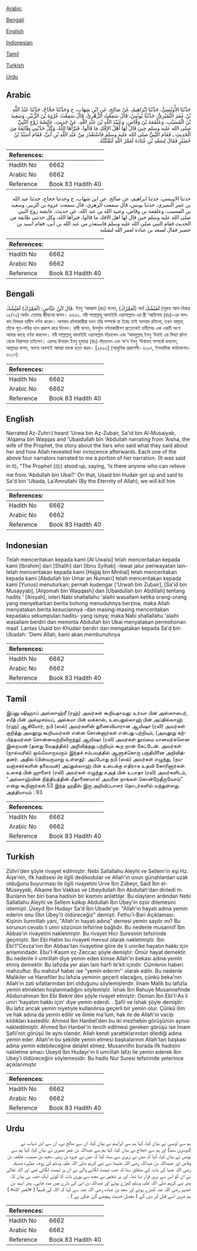 [Arabic](#arabic)

[Bengali](#bengali)

[English](#english)

[Indonesian](#indonesian)

[Tamil](#tamil)

[Turkish](#turkish)

[Urdu](#urdu)

## Arabic


<div dir="rtl" lang="ar" style={{fontSize:'larger',backgroundColor:'#f8f9fa',padding:20}}>
حَدَّثَنَا الأُوَيْسِيُّ، حَدَّثَنَا إِبْرَاهِيمُ، عَنْ صَالِحٍ، عَنِ ابْنِ شِهَابٍ، ح وَحَدَّثَنَا حَجَّاجٌ، حَدَّثَنَا عَبْدُ اللَّهِ بْنُ عُمَرَ النُّمَيْرِيُّ، حَدَّثَنَا يُونُسُ، قَالَ سَمِعْتُ الزُّهْرِيَّ، قَالَ سَمِعْتُ عُرْوَةَ بْنَ الزُّبَيْرِ، وَسَعِيدَ بْنَ الْمُسَيَّبِ، وَعَلْقَمَةَ بْنَ وَقَّاصٍ، وَعُبَيْدَ اللَّهِ بْنَ عَبْدِ اللَّهِ، عَنْ حَدِيثِ، عَائِشَةَ زَوْجِ النَّبِيِّ صلى الله عليه وسلم حِينَ قَالَ لَهَا أَهْلُ الإِفْكِ مَا قَالُوا، فَبَرَّأَهَا اللَّهُ، وَكُلٌّ حَدَّثَنِي طَائِفَةً مِنَ الْحَدِيثِ ـ فَقَامَ النَّبِيُّ صلى الله عليه وسلم فَاسْتَعْذَرَ مِنْ عَبْدِ اللَّهِ بْنِ أُبَىٍّ، فَقَامَ أُسَيْدُ بْنُ حُضَيْرٍ فَقَالَ لِسَعْدِ بْنِ عُبَادَةَ لَعَمْرُ اللَّهِ لَنَقْتُلَنَّهُ‏.‏
</div>
<div style={{backgroundColor:'#f8f9fa',padding:20, marginBottom: 10}}><table> <thead> <tr> <th>References:</th> <th></th> </tr> </thead> <tbody><tr><td>Hadith No</td><td>6662</td></tr><tr><td>Arabic No</td><td>6662</td></tr><tr><td>Reference</td><td>Book 83 Hadith 40</td></tr></tbody></table></div>


<div dir="rtl" lang="ar" style={{fontSize:'larger',backgroundColor:'#f8f9fa',padding:20}}>
حدثنا الاويسي، حدثنا ابراهيم، عن صالح، عن ابن شهاب، ح وحدثنا حجاج، حدثنا عبد الله بن عمر النميري، حدثنا يونس، قال سمعت الزهري، قال سمعت عروة بن الزبير، وسعيد بن المسيب، وعلقمة بن وقاص، وعبيد الله بن عبد الله، عن حديث، عايشة زوج النبي صلى الله عليه وسلم حين قال لها اهل الافك ما قالوا، فبراها الله، وكل حدثني طايفة من الحديث فقام النبي صلى الله عليه وسلم فاستعذر من عبد الله بن ابى، فقام اسيد بن حضير فقال لسعد بن عبادة لعمر الله لنقتلنه
</div>
<div style={{backgroundColor:'#f8f9fa',padding:20, marginBottom: 10}}><table> <thead> <tr> <th>References:</th> <th></th> </tr> </thead> <tbody><tr><td>Hadith No</td><td>6662</td></tr><tr><td>Arabic No</td><td>6662</td></tr><tr><td>Reference</td><td>Book 83 Hadith 40</td></tr></tbody></table></div>

## Bengali


<div dir="ltr" lang="bn" style={{fontSize:'larger',backgroundColor:'#f8f9fa',padding:20}}>
قَالَ ابْنُ عَبَّاسٍ: (لَعَمْرُكَ) لَعَيْشُكَ. ইবনু ‘আব্বাস (রাঃ) বলেন, (لَعَمْرُكَ) অর্থ لَعَيْشُكَ (সূরাহ আল-হিজর ১৫/৭২) অর্থাৎ তোমার জীবনের কসম। ৬৬৬২. নবী সাল্লাল্লাহু আলাইহি ওয়াসাল্লাম-এর স্ত্রী ‘আয়িশাহ (রাঃ)-এর অপবাদ বিষয়ক হাদীস বর্ণনা করেন। অপবাদ রটনাকারীরা যখন তাঁর সম্পর্কে যা ইচ্ছে তাই অপবাদ রটালো, তখন আল্লাহ্ তাঁকে পূত-পবিত্র বলে প্রকাশ করে দিলেন। রাবী বলেন, উপর্যুক্ত বর্ণনাকারীগণ প্রত্যেকেই হাদীসের এক একটি অংশ আমার কাছে বর্ণনা করলেন। নবী সাল্লাল্লাহু আলাইহি ওয়াসাল্লাম দাঁড়ালেন এবং ‘আবদুল্লাহ্ ইবনু ‘উবাই এর মিথ্যা রটনা থেকে নিরাপত্তা চাইলেন। এরপর উসায়দ ইবনু হুযায়র (রাঃ) দাঁড়ালেন এবং সা‘দ ইবনু ‘উবাদাহ সম্পর্কে বললেন, আল্লাহর কসম, অবশ্য অবশ্যই আমরা তাকে হত্যা করব। [২৫৯৩] (আধুনিক প্রকাশনী- ৬১৯৭, ইসলামিক ফাউন্ডেশন- ৬২০৭)
</div>
<div style={{backgroundColor:'#f8f9fa',padding:20, marginBottom: 10}}><table> <thead> <tr> <th>References:</th> <th></th> </tr> </thead> <tbody><tr><td>Hadith No</td><td>6662</td></tr><tr><td>Arabic No</td><td>6662</td></tr><tr><td>Reference</td><td>Book 83 Hadith 40</td></tr></tbody></table></div>

## English


<div dir="ltr" lang="en" style={{fontSize:'larger',backgroundColor:'#f8f9fa',padding:20}}>
Narrated Az-Zuhri:I heard 'Urwa bin Az-Zubair, Sa'id bin Al-Musaiyab, 'Alqama bin Waqqas and 'Ubaidullah bin 'Abdullah narrating from 'Aisha, the wife of the Prophet, the story about the liars who said what they said about her and how Allah revealed her innocence afterwards. Each one of the above four narrators narrated to me a portion of her narration. (It was said in it), "The Prophet (ﷺ) stood up, saying, 'Is there anyone who can relieve me from 'Abdullah bin Ubai?' On that, Usaid bin Hudair got up and said to Sa'd bin 'Ubada, La'Amrullahi (By the Eternity of Allah), we will kill him
</div>
<div style={{backgroundColor:'#f8f9fa',padding:20, marginBottom: 10}}><table> <thead> <tr> <th>References:</th> <th></th> </tr> </thead> <tbody><tr><td>Hadith No</td><td>6662</td></tr><tr><td>Arabic No</td><td>6662</td></tr><tr><td>Reference</td><td>Book 83 Hadith 40</td></tr></tbody></table></div>

## Indonesian


<div dir="ltr" lang="id" style={{fontSize:'larger',backgroundColor:'#f8f9fa',padding:20}}>
Telah menceritakan kepada kami [Al Uwaisi] telah menceritakan kepada kami [Ibrahim] dari [Shalih] dari [Ibnu Syihab] -lewat jalur periwayatan lain- telah menceritakan kepada kami [Hajjaj bin Minhal] telah menceritakan kepada kami [Abdullah bin Umar an Numairi] telah menceritakan kepada kami [Yunus] menuturkan; pernah kudengar ['Urwah bin Zubair], [Sa'id bin Musayyab], [Alqomah bin Waqqash] dan [Ubaidullah bin Abdillah] tentang hadits ' [Aisyah], isteri Nabi shallallahu 'alaihi wasallam ketika orang-orang yang menyebarkan berita bohong menuduhnya berzina, maka Allah menyatakan berita kesuciannya -dan masing-masing menceritakan kepadaku sekumpulan hadits- yang isinya; maka Nabi shallallahu 'alaihi wasallam berdiri dan meminta Abdullah bin Ubai menyatakan permohonan maaf. Lantas Usaid bin Khudair berdiri dan mengatakan kepada Sa'd bin Ubadah: 'Demi Allah, kami akan membunuhnya
</div>
<div style={{backgroundColor:'#f8f9fa',padding:20, marginBottom: 10}}><table> <thead> <tr> <th>References:</th> <th></th> </tr> </thead> <tbody><tr><td>Hadith No</td><td>6662</td></tr><tr><td>Arabic No</td><td>6662</td></tr><tr><td>Reference</td><td>Book 83 Hadith 40</td></tr></tbody></table></div>

## Tamil


<div dir="ltr" lang="ta" style={{fontSize:'larger',backgroundColor:'#f8f9fa',padding:20}}>
இப்னு ஷிஹாப் அஸ்ஸுஹ்ரீ (ரஹ்) அவர்கள் கூறியதாவது: உர்வா பின் அஸ்ஸுபைர், சயீத் பின் அல்முசய்யப், அல்கமா பின் வக்காஸ், உபைதுல்லாஹ் பின் அப்தில்லாஹ் (ரஹ்) ஆகியோர், நபி (ஸல்) அவர்களின் துணைவியாரான ஆயிஷா (ரலி) அவர்கள் குறித்து அவதூறு கூறியவர்கள் என்ன சொன்னார்கள் என்பது பற்றியும், (அவதூறு கற்பித்தவர்கள் சொன்னவற்றிலிருந்து) ஆயிஷா (ரலி) அவர்கள் தூய்மை யானவர்களென இறைவன் (தனது வேதத்தில்) அறிவித்தது பற்றியும் கூற நான் கேட்டேன். அவர்கள் (நால்வரில்) ஒவ்வொருவரும் இந்தச் சம்பவத்தில் ஆளுக்கொரு பகுதியினை அறிவித்தனர். அதில் (பின்வருமாறு உள்ளது): அப்போது நபி (ஸல்) அவர்கள் எழுந்து, (நயவஞ்சகர்களின் தலைவன்) அப்துல்லாஹ் பின் உபைக்கு எதிராக உதவி கோரினார்கள். உசைத் பின் ஹுளைர் (ரலி) அவர்கள் எழுந்து சஅத் பின் உபாதா (ரலி) அவர்களிடம், “அல்லாஹ்வின் நித்தியத்தின் மீதாணையாக! அவனை நாங்கள் கொன்றேதீருவோம்” என்று கூறினார்கள்.53 இந்த ஹதீஸ் இரு அறிவிப்பாளர் தொடர்களில் வந்துள்ளது. அத்தியாயம் : 83
</div>
<div style={{backgroundColor:'#f8f9fa',padding:20, marginBottom: 10}}><table> <thead> <tr> <th>References:</th> <th></th> </tr> </thead> <tbody><tr><td>Hadith No</td><td>6662</td></tr><tr><td>Arabic No</td><td>6662</td></tr><tr><td>Reference</td><td>Book 83 Hadith 40</td></tr></tbody></table></div>

## Turkish


<div dir="ltr" lang="tr" style={{fontSize:'larger',backgroundColor:'#f8f9fa',padding:20}}>
Zühri'den şöyle rivayet edilmiştir: Nebi Sallallahu Aleyhi ve Sellem'in eşi Hz. Aişe'nin, ifk hadisesi ile ilgili dedikodular ve Allah'ın onun günahlardan uzak olduğunu buyurması ile ilgili rivayetini Urve İbn Zübeyr, Said İbn el-Müseyyeb, Alkame İbn Vakkas ve Ubeydullah İbn Abdullah'dan dinledi m. Bunların her biri bana hadisin bir kısmını anlattılar. Bu olayların ardından Nebi Sallallahu Aleyhi ve Sellem kalkıp Abdullah İbn Übey'in özür dilemesini istemişti. Üseyd İbn Hudayr Sa'd İbn Ubade'ye: "Allah'ın hayatı adına yemin ederim onu (İbn Übey'i) öldüreceğiz" demişti. Fethu'l-Bari Açıklaması: Kişinin liumrillah yani, "Allah'ın hayatı adına" demesi yemin sayılır mı? Bu sorunun cevabı li umri sözünün tefsirine bağlıdır. Bu nedenle musannif İbn Abbas'ın rivayetini nakletmiştir. Bu rivayet Hicr Suresinin tefsirinde geçmiştir. İbn Ebi Hatim bu rivayeti mevsul olarak nakletmiştir. İbn Ebi'I"Cevza'nın İbn Abbas'tan rivayetine göre de li umrike hayatın hakkı için anlamındadır. Ebu'I-Kasım ez-Zeccac şöyle demiştir: Ömür hayat demektir. Bu nedenle li umrillah diye yemin eden kimse Allah'ın bekası adına yemin etmiş demektir. Bu lafızda yer alan lam harfi te'kit içindir. Cümlenin haberi mahzuftur. Bu mahzuf haber ise "yemin ederim'' olarak edilir. Bu nedenle Malikiler ve Hanefiler bu lafızia yeminin geçerli olacağını, çünkü beka'nın Allah'ın zati sıfatlarından biri olduğunu söylemişlerdir. İmam Malik bu lafızIa yemin etmekten hoşlanmadığını söylemiştir. İshak İbn Rahuye Musannefinde Abdurrahman İbn Ebi Bekre'den şöyle rivayet etmiştir: Osman İbn Ebi'I-As li umri 'hayatım hakkı için' diye yemin ederdi. . Şafii ve İshak şöyle demiştir: Bu lafız ancak yemin niyetiyle kullanılırsa geçerli bir yemin olur. Çünkü ilim ve hak adına da yemin edilir ve ilimle ma'lum, hak ile de Allah'ın vacip kıldıkları kastedilir. Ahmed İbn Hanbel'den bu iki mezhebin görüşünün aynısı nakledilmiştir. Ahmed İbn Hanbel'in tercih edilmesi gereken görüşü ise İmam Şafii'nin görüşü ile aynı olandır. Allah kendi yarattıklarından dilediği adına yemin eder. Allah'ın bu şekilde yemin etmesi başkalarının Allah'tan başkası adına yemin edebileceğine delalet etmez. Musannifin burada ifk hadisini nakletme amacı Useyd İbn Hudayr'ın li umrillah Iafzı ile yemin ederek İbn Ubey'i öldüreceğini söylemesidir. Bu hadis Nur Suresi tefsirinde yeterince açıklanmıştır
</div>
<div style={{backgroundColor:'#f8f9fa',padding:20, marginBottom: 10}}><table> <thead> <tr> <th>References:</th> <th></th> </tr> </thead> <tbody><tr><td>Hadith No</td><td>6662</td></tr><tr><td>Arabic No</td><td>6662</td></tr><tr><td>Reference</td><td>Book 83 Hadith 40</td></tr></tbody></table></div>

## Urdu


<div dir="rtl" lang="ur" style={{fontSize:'larger',backgroundColor:'#f8f9fa',padding:20}}>
ہم سے اویسی نے بیان کیا، کہا ہم سے ابراہیم نے بیان کیا، ان سے صالح نے، ان سے ابن شہاب نے (دوسری سند) اور ہم سے حجاج نے بیان کیا، کہا ہم سے عبداللہ بن عمر نمیری نے بیان کیا، کہا ہم سے یونس نے بیان کیا، کہا کہ میں نے زہری سے سنا، کہا کہ میں نے عروہ بن زبیر، سعید بن مسیب، علقمہ بن وقاص اور عبیداللہ بن عبداللہ رضی اللہ عنہما سے نبی کریم صلی اللہ علیہ وسلم کی زوجہ مطہرہ صدیقہ رضی اللہ عنہا کی بات کے متعلق سنا کہ جب تہمت لگانے والے نے ان پر تہمت لگائی تھی اور اللہ تعالیٰ نے ان کو اس سے بری قرار دیا تھا۔ اور ہر شخص نے مجھ سے پوری بات کا کوئی ایک حصہ ہی بیان کا۔ پھر نبی کریم صلی اللہ علیہ وسلم کھڑے ہوئے اور عبداللہ بن ابی کے بارے میں مدد چاہی۔ پھر اسید بن حضیر رضی اللہ عنہ کھڑے ہوئے اور سعد بن عبادہ رضی اللہ عنہ سے کہا کہ اللہ کی قسم! ( «لعمر الله» ) ہم ضرور اسے قتل کر دیں گے ( مفصل حدیث پیچھے گزر چکی ہے ) ۔
</div>
<div style={{backgroundColor:'#f8f9fa',padding:20, marginBottom: 10}}><table> <thead> <tr> <th>References:</th> <th></th> </tr> </thead> <tbody><tr><td>Hadith No</td><td>6662</td></tr><tr><td>Arabic No</td><td>6662</td></tr><tr><td>Reference</td><td>Book 83 Hadith 40</td></tr></tbody></table></div>